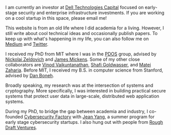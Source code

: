 I am currently an investor at [Dell Technologies Capital](https://www.delltechnologies.com/en-us/capital/ventures.htm)
focused on early-stage security and enterprise infrastructure investments.
If you are working on a cool startup in this space, please email me!

This website is from an old life where I did academia for a living.
However, I still write about cool technical ideas and occasionally publish
papers. To keep up with what's happening in my life,
you can also follow me on [Medium](https://medium.com/@ffwang2) 
and [Twitter](https://twitter.com/ffwang2).

I received my PhD from MIT where I was in the 
[PDOS](https://pdos.csail.mit.edu/) group, 
advised by [Nickolai Zeldovich](https://people.csail.mit.edu/nickolai/) 
and [James Mickens](https://mickens.seas.harvard.edu).
Some of my other close collaborators are
[Vinod Vaikuntanathan](https://people.csail.mit.edu/vinodv/),
[Shafi Goldwasser](http://people.csail.mit.edu/shafi/),
and [Matei Zaharia](https://cs.stanford.edu/~matei/).
Before MIT, I received my B.S. in computer science from Stanford,
advised by [Dan Boneh](http://crypto.stanford.edu/~dabo/).

Broadly speaking, my research was at the intersection of systems
and cryptography. More specifically,
I was interested in building practical secure systems that
protect user data in large-scale, distributed web application systems.

During my PhD, to bridge the gap between academia and industry,
I co-founded [Cybersecurity Factory](https://cybersecurityfactory.com) with
[Jean Yang](http://jeanyang.com), a summer program for early stage cybersecurity
startups. I also hung out with people from [Rough Draft Ventures](http://roughdraft.vc).
